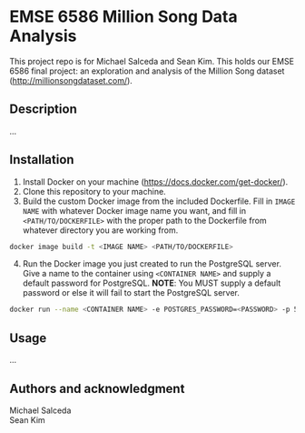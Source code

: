 # EMSE 6586 Million Song Data Analysis

This project repo is for Michael Salceda and Sean Kim. This holds our EMSE 6586 final project: an exploration and analysis of the Million Song dataset (http://millionsongdataset.com/).

## Description
...

## Installation
1. Install Docker on your machine (https://docs.docker.com/get-docker/).
2. Clone this repository to your machine.
3. Build the custom Docker image from the included Dockerfile. Fill in `IMAGE NAME` with whatever Docker image name you want, and fill in `<PATH/TO/DOCKERFILE>` with the proper path to the Dockerfile from whatever directory you are working from.
```bash
docker image build -t <IMAGE NAME> <PATH/TO/DOCKERFILE>
````
4. Run the Docker image you just created to run the PostgreSQL server. Give a name to the container using `<CONTAINER NAME>` and supply a default password for PostgreSQL. **NOTE**: You MUST supply a default password or else it will fail to start the PostgreSQL server.
```bash
docker run --name <CONTAINER NAME> -e POSTGRES_PASSWORD=<PASSWORD> -p 5432:5432 -d <IMAGE NAME>
```

## Usage
...

## Authors and acknowledgment
Michael Salceda  
Sean Kim
